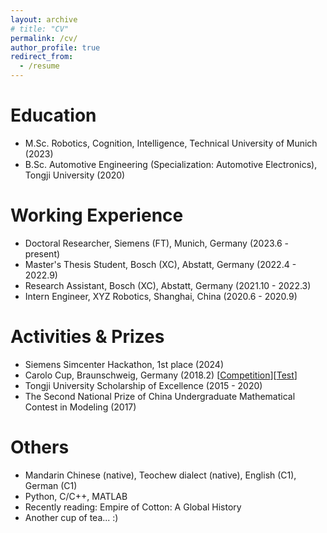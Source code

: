 ```yaml
---
layout: archive
# title: "CV"
permalink: /cv/
author_profile: true
redirect_from:
  - /resume
---
```


<!-- {% include base_path %}
[[PDF CV](http)] -->

Education
======
* M.Sc. Robotics, Cognition, Intelligence, Technical University of Munich (2023)
* B.Sc. Automotive Engineering (Specialization: Automotive Electronics), Tongji University (2020)

Working Experience
======
* Doctoral Researcher, Siemens (FT), Munich, Germany (2023.6 - present)
* Master's Thesis Student, Bosch (XC), Abstatt, Germany (2022.4 - 2022.9)
* Research Assistant, Bosch (XC), Abstatt, Germany (2021.10 - 2022.3)
* Intern Engineer, XYZ Robotics, Shanghai, China (2020.6 - 2020.9)


Activities & Prizes
======
* Siemens Simcenter Hackathon, 1st place (2024)
* Carolo Cup, Braunschweig, Germany (2018.2) [[Competition](https://www.youtube.com/live/5HZ6VQnKYWo?feature=share&t=275)][[Test](https://drive.google.com/file/d/1o1eM7MCZPBmvqfCC7Hkp2cxYASPaqQIQ/view?usp=sharing)]
* Tongji University Scholarship of Excellence (2015 - 2020)
* The Second National Prize of China Undergraduate Mathematical Contest in Modeling (2017)

Others
======
* Mandarin Chinese (native), Teochew dialect (native), English (C1), German (C1)
* Python, C/C++, MATLAB
* Recently reading: Empire of Cotton: A Global History
* Another cup of tea... :)